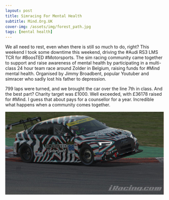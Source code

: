 ```yaml
---
layout: post
title: Simracing For Mental Health
subtitle: Mind.Org.UK
cover-img: /assets/img/forest_path.jpg
tags: [mental health]
---
```

We all need to rest, even when there is still so much to do, right? This weekend I took some downtime this weekend, driving 
the #Audi RS3 LMS TCR for #BoosTED #Motorsports. The sim racing community came together to support and raise awareness of 
mental health by participating in a multi-class 24 hour team race around Zolder in Belgium, raising funds for #Mind mental 
health. Organised by Jimmy Broadbent, popular Youtuber and simracer who sadly lost his father to depression. 

799 laps were turned, and we brought the car over the line 7th in class. And the best part? Charity target was £1000. Well 
exceeded, with £36178 raised for #Mind. I guess that about pays for a counsellor for a year. Incredible what happens when 
a community comes together.

![BoosTED TCR](/assets/img/BoosTED_tcr.jpg)

